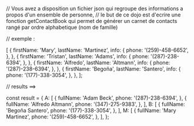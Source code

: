 // Vous avez a disposition un fichier json qui regroupe des informations a propos d'un ensemble de personne,
// le but de ce dojo est d'ecrire une fonction getContactBook qui permet de générer un carnet de contacts rangé par ordre alphabetique (nom de famille)

// exemple :

[
  {
    firstName: 'Mary',
    lastName: 'Martinez',
    info: {
      phone: '(259)-458-6652',
    },
  },
  {
    firstName: 'Tristan',
    lastName: 'Adams',
    info: {
      phone: '(287)-238-6394',
    },
  },
  {
    firstName: 'Alfredo',
    lastName: 'Altmann',
    info: {
      phone: '(287)-238-6394',
    },
  },
  {
    firstName: 'Begoña',
    lastName: 'Santero',
    info: {
      phone: '(177)-338-3054',
    },
  },
];

// results ==>

const result = {
  A: [
    {
      fullName: 'Adam Beck',
      phone: '(287)-238-6394',
    },
    {
      fullName: 'Alfredo Altmann',
      phone: '(347)-275-9383',
    },
  ],
  B: [
    {
      fullName: 'Begoña Santero',
      phone: '(177)-338-3054',
    },
  ],
  M: [
    {
      fullName: 'Mary Martinez',
      phone: '(259)-458-6652',
    },
  ],
};